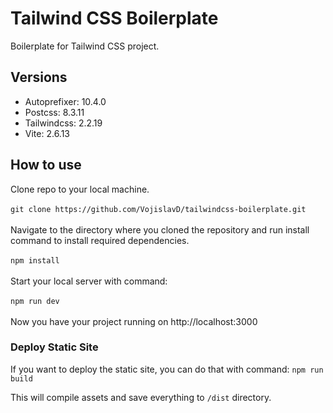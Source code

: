 # Tailwind CSS Boilerplate

Boilerplate for Tailwind CSS project.

## Versions
<ul>
    <li>Autoprefixer: 10.4.0</li>
    <li>Postcss: 8.3.11</li>
    <li>Tailwindcss: 2.2.19</li>
    <li>Vite: 2.6.13</li>
</ul>

## How to use
Clone repo to your local machine. <br><br>
    `git clone https://github.com/VojislavD/tailwindcss-boilerplate.git` <br><br>
Navigate to the directory where you cloned the repository and run install command to install required dependencies. <br><br>
    `npm install` <br><br>
Start your local server with command: <br><br>
    `npm run dev` <br><br>
Now you have your project running on http://localhost:3000

### Deploy Static Site
If you want to deploy the static site, you can do that with command:
    `npm run build`

This will compile assets and save everything to `/dist` directory.
